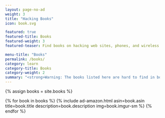 ```yaml
---
layout: page-no-ad
weight: 3
title: "Hacking Books"
icon: book.svg

featured: true
featured-title: Books
featured-weight: 3
featured-teaser: Find books on hacking web sites, phones, and wireless networks.

menu-title: "Books"
permalink: /books/
category: learn
category-title: Books
category-weight: 2
summary: "<strong>Warning: The books listed here are hard to find in bookstores because of the methods and techniques they cover.</strong> I have read these books to grow my skills and I recommend that you read them as well. Each book talks about a different way of hacking the servers, networks, or computers of your victims."
---
```

{% assign books = site.books %}
<div class="books">
{% for book in books %}
  {% include ad-amazon.html asin=book.asin title=book.title description=book.description img=book.imgur-sm %}
{% endfor %}
